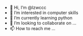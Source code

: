 - 👋 Hi, I’m @lzwccc
- 👀 I’m interested in computer skills
- 🌱 I’m currently learning python
- 💞️ I’m looking to collaborate on ...
- 📫 How to reach me ...

<!---
lzwccc/lzwccc is a ✨ special ✨ repository because its `README.md` (this file) appears on your GitHub profile.
You can click the Preview link to take a look at your changes.
--->
